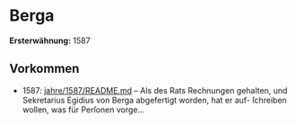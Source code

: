 # Berga

**Ersterwähnung:** 1587

## Vorkommen
- 1587: [jahre/1587/README.md](../jahre/1587/README.md) – Als des Rats Rechnungen gehalten, und Sekretarius
Egidius von Berga abgefertigt worden, hat er auf-
ſchreiben wollen, was für Perſonen vorge...
